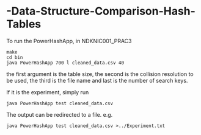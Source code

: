 # -Data-Structure-Comparison-Hash-Tables

To run the PowerHashApp, in NDKNIC001_PRAC3
	
	make
	cd bin
	java PowerHashApp 700 l cleaned_data.csv 40 

the first argument is the table size, the second is the collision resolution
to be used, the third is the file name and last is the number of search keys. 

If it is the experiment, simply run

	java PowerHashApp test cleaned_data.csv 

The output can be redirected to a file. e.g.

	java PowerHashApp test cleaned_data.csv >../Experiment.txt


	
